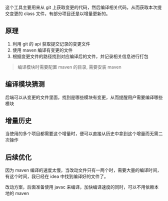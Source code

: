 这个工具主要用来从 git 上获取变更的代码，然后编译相关代码，从而获取本次提交变更的 class 文件，有部分项目还是以增量更新的。

## 原理

1. 利用 git 的 api 获取提交记录的变更文件
2. 使用 maven 编译有变更的文件
3. 根据变更文件的路径找到对应编译后的文件，并记录相关信息进行打包

> 编译模块时需要配置 maven 的目录, 需要安装 maven 

## 编译模块猜测

后端可以从变更的文件里面，找到是哪些模块有变更，从而提醒用户需要编译哪些模块


## 增量历史 

当使用的多个项目都需要这个增量时，便可以直接从历史中拿到这个增量而无需二次操作

## 后续优化 

因为 maven 编译的速度太慢，当改动文件只有一两个时，需要大量的编译时间，有这个时间，我已经在 idea 中找到编译好的文件了。

改动方案，后面准备使用 javac 来编译，加快编译速度的同时，可以不用依赖本地的 maven